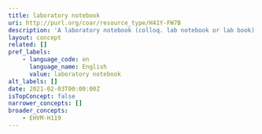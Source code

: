 ```yaml
---
title: laboratory notebook
uri: http://purl.org/coar/resource_type/H41Y-FW7B
description: 'A laboratory notebook (colloq. lab notebook or lab book) is a primary record of research. Researchers use a lab notebook to document their hypotheses, experiments and initial analysis or interpretation of these experiments. This label is used both for traditional and electronic laboratory notebook. [Source: Adapted from https://en.wikipedia.org/wiki/Lab_notebook]'
layout: concept
related: []
pref_labels:
    - language_code: en
      language_name: English
      value: laboratory notebook
alt_labels: []
date: 2021-02-03T00:00:00Z
isTopConcept: false
narrower_concepts: []
broader_concepts:
    - EHVM-H119
---
```


